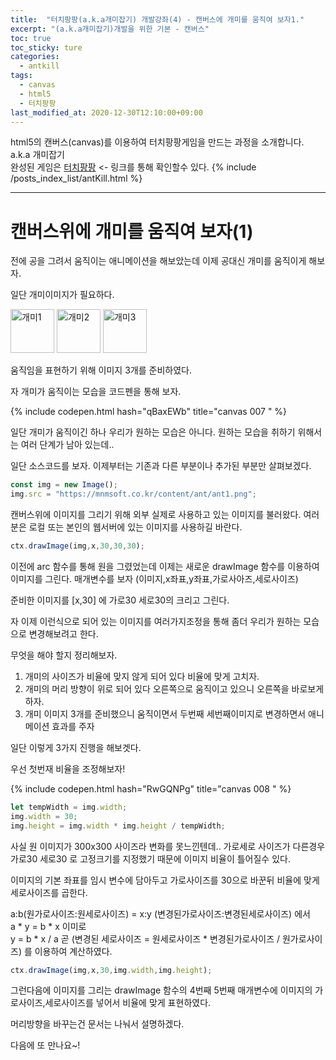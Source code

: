 ```yaml
---
title:  "터치팡팡(a.k.a개미잡기) 개발강좌(4) - 캔버스에 개미를 움직여 보자1."
excerpt: "(a.k.a개미잡기)개발을 위한 기본 - 캔버스"
toc: true
toc_sticky: ture
categories:
  - antkill
tags:
  - canvas
  - html5
  - 터치팡팡
last_modified_at: 2020-12-30T12:10:00+09:00
---
```


html5의 캔버스(canvas)를 이용하여 터치팡팡게임을 만드는 과정을 소개합니다. a.k.a 개미잡기  
완성된 게임은 [터치팡팡](https://mnmsoft.co.kr/content/ant) <- 링크를 통해 확인할수 있다.
{% include /posts_index_list/antKill.html %}

---

# 캔버스위에 개미를 움직여 보자(1)

전에 공을 그려서 움직이는 애니메이션을 해보았는데 이제 공대신 개미를 움직이게 해보자.  

일단 개미이미지가 필요하다.  

<img alt="개미1" src="https://mnmsoft.co.kr/content/ant/ant1.png" width="70px">
<img alt="개미2" src="https://mnmsoft.co.kr/content/ant/ant2.png" width="70px">
<img alt="개미3" src="https://mnmsoft.co.kr/content/ant/ant3.png" width="70px">

움직임을 표현하기 위해 이미지 3개를 준비하였다.

자 개미가 움직이는 모습을 코드펜을 통해 보자.

{% include codepen.html hash="qBaxEWb" title="canvas 007 " %}

일단 개미가 움직이긴 하나 우리가 원하는 모습은 아니다.
원하는 모습을 취하기 위해서는 여러 단계가 남아 있는데..

일단 소스코드를 보자.
이제부터는 기존과 다른 부분이나 추가된 부분만 살펴보겠다.

``` js
const img = new Image();
img.src = "https://mnmsoft.co.kr/content/ant/ant1.png";
```
캔버스위에 이미지를 그리기 위해 외부 실제로 사용하고 있는 이미지를 불러왔다.
여러분은 로컬 또는 본인의 웹서버에 있는 이미지를 사용하길 바란다.

``` js
ctx.drawImage(img,x,30,30,30);
```
이전에 arc 함수를 통해 원을 그렸었는데 
이제는 새로운 drawImage 함수를 이용하여 이미지를 그린다.
매개변수를 보자
(이미지,x좌표,y좌표,가로사아즈,세로사이즈)  
  
준비한 이미지를 [x,30] 에 가로30 세로30의 크리고 그린다.

자 이제 이런식으로 되어 있는 이미지를 여러가지조정을 통해 좀더 우리가 원하는 모습으로 변경해보려고 한다.

무엇을 해야 할지 정리해보자.
1. 개미의 사이즈가 비율에 맞지 않게 되어 있다 비율에 맞게 고치자.
2. 개미의 머리 방향이 위로 되어 있다 오른쪽으로 움직이고 있으니 오른쪽을 바로보게 하자.
3. 개미 이미지 3개를 준비했으니 움직이면서 두번째 세번째이미지로 변경하면서 애니메이션 효과를 주자

일단 이렇게 3가지 진행을 해보겟다.

우선 첫번재 비율을 조정해보자!

{% include codepen.html hash="RwGQNPg" title="canvas 008 " %}

``` js
let tempWidth = img.width;
img.width = 30;
img.height = img.width * img.height / tempWidth;
```

사실 원 이미지가 300x300 사이즈라 변화를 못느낀텐데..
가로세로 사이즈가 다른경우 가로30 세로30 로 고정크기를 지정했기 때문에 이미지 비율이 틀어질수 있다.

이미지의 기본 좌표를 임시 변수에 담아두고
가로사이즈를 30으로 바꾼뒤
비율에 맞게 세로사이즈를 곱한다.  
  
a:b(원가로사이즈:원세로사이즈) = x:y  (변경된가로사이즈:변경된세로사이즈) 에서  
a * y = b * x 이미로  
y = b * x / a 곧 (변경된 세로사이즈 = 원세로사이즈 * 변경된가로사이즈 / 원가로사이즈) 를 이용하여 계산하였다.  

``` js
ctx.drawImage(img,x,30,img.width,img.height);
```
그런다음에 이미지를 그리는 drawImage 함수의 4번째 5번째 매개변수에 이미지의 가로사이즈,세로사이즈를 넣어서 비율에 맞게 표현하였다.


머리방향을 바꾸는건 문서는 나눠서 설명하겠다.

다음에 또 만나요~!




















